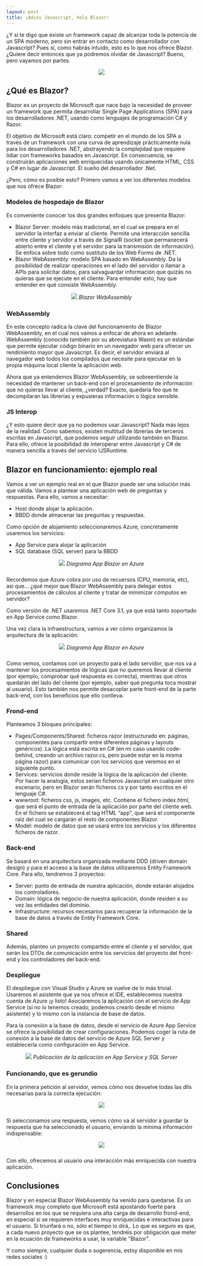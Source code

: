 ```yaml
---
layout: post
title: ¡Adiós Javascript, hola Blazor!
---
```


¿Y si te digo que existe un framework capaz de alcanzar toda la potencia de un SPA moderno, pero sin entrar en contacto como desarrollador con Javascript? Pues sí, como habrás intuido, esto es lo que nos ofrece Blazor. ¿Quiere decir entonces que ya podremos olvidar de Javascript? Bueno, pero vayamos por partes.

<div align="center">
  <img src="/images/blazor/blazor.jpg"/>
</div>

## ¿Qué es Blazor?
Blazor es un proyecto de Microsoft que nace bajo la necesidad de proveer un framework que permita desarrollar Single Page Applications (SPA) para los desarrolladores .NET, usando como lenguajes de programación C# y Razor.

El objetivo de Microsoft está claro: competir en el mundo de los SPA a través de un framework con una curva de aprendizaje prácticamente nula para los desarrolladores .NET, abstrayendo la complejidad que requiere lidiar con frameworks basados en Javascript. En consecuencia, se construirán aplicaciones web enriquecidas usando únicamente HTML, CSS y C# en lugar de Javascript. El sueño del desarrollador .Net.

¿Pero, cómo es posible esto? Primero vamos a ver los diferentes modelos que nos ofrece Blazor:

### Modelos de hospedaje de Blazor
Es conveniente conocer los dos grandes enfoques que presenta Blazor:

<ul>
	<li> Blazor Server: modelo más tradicional, en el cual se prepara en el servidor la interfaz a enviar al cliente. Permite una interacción sencilla entre cliente y servidor a través de SignalR (socket que permanecerá abierto entre el cliente y el servidor para la transmisión de información). Se enfoca sobre todo como sustituto de los Web Forms de .NET.</li>
	<li> Blazor WebAssembly:  modelo SPA basado en WebAssembly. Da la posibilidad de realizar operaciones en el lado del servidor o llamar a APIs para solicitar datos, para salvaguardar información que quizás no quieras que se ejecute en el cliente. Para entender esto, hay que entender en qué consiste WebAssembly. </li>
</ul>

<div align="center" style="margin-bottom: 25px;">
  <img src="/images/blazor/blazor-webassembly.png"/>
  <i>Blazor WebAssembly</i>
</div>

### WebAssembly
En este concepto radica la clave del funcionamiento de Blazor WebAssembly, en el cual nos vamos a enfocar de ahora en adelante. WebAssembly (conocido también por su abreviatura Wasm) es un estándar que permite ejecutar código binario en un navegador web para ofrecer un rendimiento mayor que Javascript. Es decir, el servidor enviará al navegador web todos los compilados que necesite para ejecutar en la propia máquina local cliente la aplicación web. 

Ahora que ya entendemos Blazor WebAssembly, se sobreentiende la necesidad de mantener un back-end con el procesamiento de información que no quieras llevar al cliente, ¿verdad? Exacto, quedaría feo que te decompilaran las librerías y expusieras información o lógica sensible.

### JS Interop
¿Y esto quiere decir que ya no podemos usar Javascript? Nada más lejos de la realidad. Como sabemos, existen multitud de librerías de terceros escritas en Javascript, que podemos seguir utilizando también en Blazor. Para ello, ofrece la posibilidad de interoperar entre Javascript y C# de manera sencilla a través del servicio IJSRuntime.

## Blazor en funcionamiento: ejemplo real
Vamos a ver un ejemplo real en el que Blazor puede ser una solución más que válida. Vamos a plantear una aplicación web de preguntas y respuestas. Para ello, vamos a necesitar:
<ul>	
<li>Host donde alojar la aplicación.</li>
<li>BBDD donde almacenar las preguntas y respuestas.</li>
</ul>

Como opción de alojamiento seleccionaremos Azure, concretamente usaremos los servicios:
<ul>
<li>App Service para alojar la aplicación</li>
<li>SQL database (SQL server) para la BBDD</li>
</ul>

<div align="center" style="margin-bottom: 25px;">
  <img src="/images/blazor/diagram.png"/>
  <i>Diagrama App Blazor en Azure</i>
</div>

Recordemos que Azure cobra por uso de recuersos (CPU, memoria, etc), así que… ¿qué mejor que Blazor WebAssembly para delegar estos procesamientos de cálculos al cliente y tratar de minimizar cómputos en servidor?

Como versión de .NET usaremos .NET Core 3.1, ya que está tanto soportado en App Service como Blazor.

Una vez clara la infraestructura, vamos a ver cómo organizamos la arquitectura de la aplicación:

<div align="center" style="margin-bottom: 25px;">
  <img src="/images/blazor/sln.png"/>
  <i>Diagrama App Blazor en Azure</i>
</div>

Como vemos, contamos con un proyecto para el lado servidor, que nos va a mantener los procesamientos de lógicas que no queremos llevar al cliente (por ejemplo, comprobar qué respuesta es correcta), mientras que otros quedarán del lado del cliente (por ejemplo, saber qué pregunta toca mostrar al usuario). Esto también nos permite desacoplar parte front-end de la parte back-end, con los beneficios que ello conlleva.

### Frond-end
Planteamos 3 bloques principales:
<ul>
<li>Pages/Components/Shared: ficheros razor (estructurado en: páginas, componentes para compartir entre diferentes páginas y layouts genéricos). La lógica está escrita en C# (en mi caso usando code-behind, creando un archivo razor.cs, pero puede estar en la misma página razor) para comunicar con los servicios que veremos en el siguiente punto.</li>
<li>Services: servicios donde reside la lógica de la aplicación del cliente. Por hacer la analogía, estos serían ficheros Javascript en cualquier otro escenario, pero en Blazor serán ficheros cs y por tanto escritos en el lenguaje C#.</li>
<li>wwwroot: ficheros css, js, images, etc. Contiene el fichero index.html, que será el punto de entrada de la aplicación por parte del cliente web. En el fichero se establecerá el tag HTML “app”, que será el componente raíz del cual se cargarán el resto de componentes Blazor.</li>
<li>Model: modelo de datos que se usará entre los servicios y los diferentes ficheros de razor. </li>
</ul>

### Back-end
Se basará en una arquitectura organizada mediante DDD (driven domain design) y para el acceso a la base de datos utilizaremos Entity Framework Core. Para ello, tendremos 3 proyectos:
<ul>
<li>Server: punto de entrada de nuestra aplicación, donde estarán alojados los controladores.</li>
<li>Domain: lógica de negocio de nuestra aplicación, donde residen a su vez las entidades del dominio.</li>
<li>Infrastructure: recursos necesarios para recuperar la información de la base de datos a través de Entity Framework Core.</li>
</ul>

### Shared
Además, planteo un proyecto compartido entre el cliente y el servidor, que serán los DTOs de comunicación entre los servicios del proyecto del front-end y los controladores del back-end.

### Despliegue
El despliegue con Visual Studio y Azure se vuelve de lo más trivial. Usaremos el asistente que ya nos ofrece el IDE, establecemos nuestra cuenta de Azure ¡y listo! Asociaremos la aplicación con el servicio de App Service (si no lo tenemos creado, podemos crearlo desde el mismo asistente) y lo mismo con la instancia de base de datos.

Para la conexión a la base de datos, desde el servicio de Azure App Service se ofrece la posibilidad de crear configuraciones. Podemos coger la ruta de conexión a la base de datos del servicio de Azure SQL Server y establecerla como configuración en App Service.
<div align="center" style="margin-bottom: 25px;">
  <img src="/images/blazor/publish.png"/>
  <i>Publicación de la aplicación en App Service y SQL Server</i>
</div>

### Funcionando, que es gerundio
En la primera petición al servidor, vemos cómo nos devuelve todas las dlls necesarias para la correcta ejecución:
<div align="center" style="margin-bottom: 25px;">
  <img src="/images/blazor/dlls.png"/>
</div>

Si seleccionamos una respuesta, vemos cómo va al servidor a guardar la respuesta que ha seleccionado el usuario, enviando la mínima información indispensable:
<div align="center" style="margin-bottom: 25px;">
  <img src="/images/blazor/post.png"/>
</div>

Con ello, ofrecemos al usuario una interacción más enriquecida con nuestra aplicación.

## Conclusiones
Blazor y en especial Blazor WebAssembly ha venido para quedarse. Es un framework muy completo que Microsoft está apostando fuerte para desarrollos en los que se requiera una alta carga de desarrollo frond-end, en especial si se requieren interfaces muy enriquecidas e interactivas para el usuario. Si triunfará o no, sólo el tiempo lo dirá,. Lo que es seguro es que, a cada nuevo proyecto que se os plantee, tendréis por obligación que meter en la ecuación de frameworks a usar, la variable "Blazor".

Y como siempre, cualquier duda o sugerencia, estoy disponible en mis redes sociales :)
